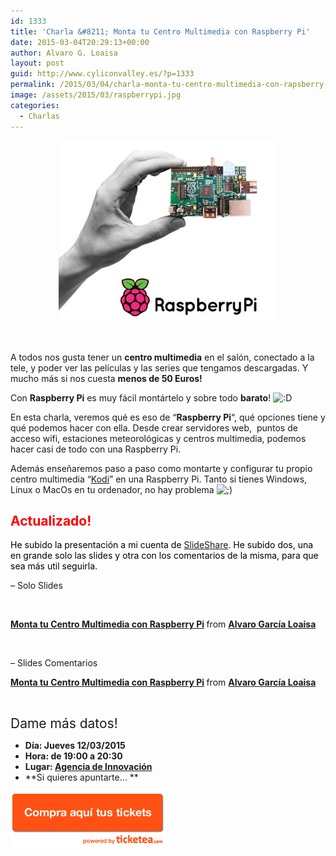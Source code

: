 ```yaml
---
id: 1333
title: 'Charla &#8211; Monta tu Centro Multimedia con Raspberry Pi'
date: 2015-03-04T20:29:13+00:00
author: Alvaro G. Loaisa
layout: post
guid: http://www.cyliconvalley.es/?p=1333
permalink: /2015/03/04/charla-monta-tu-centro-multimedia-con-rapsberry-pi/
image: /assets/2015/03/raspberrypi.jpg
categories:
  - Charlas
---
```

<p style="text-align: center;">
  <img class="size-full wp-image-1334 aligncenter" title="raspberrypi" src="/assets/2015/03/raspberrypi.jpg" alt="" width="350" height="290" />
</p>

&nbsp;

A todos nos gusta tener un **centro multimedia** en el salón, conectado a la tele, y poder ver las películas y las series que tengamos descargadas. Y mucho más si nos cuesta **menos de 50 Euros!**

Con **Raspberry Pi** es muy fácil montártelo y sobre todo **barato**! <img src="http://www.cyliconvalley.es/wp-includes/images/smilies/icon_biggrin.gif" alt=":D" class="wp-smiley" />

En esta charla, veremos qué es eso de &#8220;**Raspberry Pi**&#8220;, qué opciones tiene y qué podemos hacer con ella. Desde crear servidores web,  puntos de acceso wifi, estaciones meteorológicas y centros multimedia, podemos hacer casi de todo con una Raspberry Pi.

Además enseñaremos paso a paso como montarte y configurar tu propio centro multimedia &#8220;<a href="http://kodi.tv/" target="_blank">Kodi</a>&#8221; en una Raspberry Pi. Tanto si tienes Windows, Linux o MacOs en tu ordenador, no hay problema <img src="http://www.cyliconvalley.es/wp-includes/images/smilies/icon_wink.gif" alt=";)" class="wp-smiley" />

## **<span style="color: #ff0000;">Actualizado! </span>**

<span style="color: #000000;">He subido la presentación a mi cuenta de <a href="http://es.slideshare.net/loaisa" target="_blank">SlideShare</a>. He subido dos, una en grande solo las slides y otra con los comentarios de la misma, para que sea más util seguirla.</span>

&#8211; Solo Slides

&nbsp;

  


<div style="margin-bottom:5px">
  <strong> <a href="//es.slideshare.net/loaisa/charla-raspberry-picentromultimedia-45836987" title="Monta tu Centro Multimedia con Raspberry Pi" target="_blank">Monta tu Centro Multimedia con Raspberry Pi</a> </strong> from <strong><a href="//www.slideshare.net/loaisa" target="_blank">Alvaro García Loaisa</a></strong>
</div>

&nbsp;

&#8211; Slides Comentarios

<div style="margin-bottom:5px">
  <strong> <a href="//es.slideshare.net/loaisa/charla-raspberry-picentromultimedia" title="Monta tu Centro Multimedia con Raspberry Pi" target="_blank">Monta tu Centro Multimedia con Raspberry Pi</a> </strong> from <strong><a href="//www.slideshare.net/loaisa" target="_blank">Alvaro García Loaisa</a></strong>
</div>

&nbsp;

<span style="font-size: 1.5em;">Dame más datos!</span>

  * **Día: Jueves 12/03/2015**
  * **Hora: de 19:00 a 20:30**
  * **Lugar: <a href="http://www.valladolidadelante.es/nosotros" target="_blank">Agencia de Innovación</a>**
  * **Si quieres apuntarte… **

<a href="https://www.ticketea.com/cyliconvalley-raspberry-pi/" target="_blank"><img title="Entradas" src="/assets/2014/04/buyhere1.png" alt="" width="250" height="90" /></a>

&nbsp;

&nbsp;

&nbsp;

&nbsp;